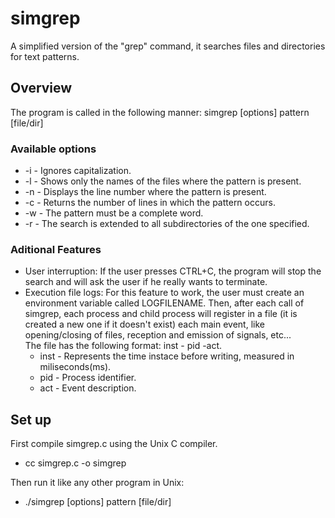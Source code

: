 # simgrep

A simplified version of the "grep" command, it searches files and directories for text 
patterns.

## Overview

The program is called in the following manner: simgrep [options] pattern [file/dir]

### Available options

* -i - Ignores capitalization.
* -l - Shows only the names of the files where the pattern is present.
* -n - Displays the line number where the pattern is present.
* -c - Returns the number of lines in which the pattern occurs.
* -w - The pattern must be a complete word.
* -r - The search is extended to all subdirectories of the one specified.

### Aditional Features

* User interruption: If the user presses CTRL+C, the program will stop the search and will ask the user if he really wants to terminate.
* Execution file logs: For this feature to work, the user must create an environment variable called LOGFILENAME. Then, after each call
of simgrep, each process and child process will register in a file (it is created a new one if it doesn't exist) each main event,
like opening/closing of files, reception and emission of signals, etc...  
The file has the following format: inst - pid -act.  
  * inst - Represents the time instace before writing, measured in miliseconds(ms).
  * pid - Process identifier.
  * act - Event description.
  
## Set up

First compile simgrep.c using the Unix C compiler.

* cc simgrep.c -o simgrep

Then run it like any other program in Unix:

* ./simgrep [options] pattern [file/dir]

